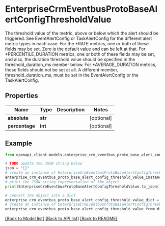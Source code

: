 # EnterpriseCrmEventbusProtoBaseAlertConfigThresholdValue

The threshold value of the metric, above or below which the alert should be triggered. See EventAlertConfig or TaskAlertConfig for the different alert metric types in each case. For the *RATE metrics, one or both of these fields may be set. Zero is the default value and can be left at that. For *PERCENTILE_DURATION metrics, one or both of these fields may be set, and also, the duration threshold value should be specified in the threshold_duration_ms member below. For *AVERAGE_DURATION metrics, these fields should not be set at all. A different member, threshold_duration_ms, must be set in the EventAlertConfig or the TaskAlertConfig.

## Properties

Name | Type | Description | Notes
------------ | ------------- | ------------- | -------------
**absolute** | **str** |  | [optional] 
**percentage** | **int** |  | [optional] 

## Example

```python
from openapi_client.models.enterprise_crm_eventbus_proto_base_alert_config_threshold_value import EnterpriseCrmEventbusProtoBaseAlertConfigThresholdValue

# TODO update the JSON string below
json = "{}"
# create an instance of EnterpriseCrmEventbusProtoBaseAlertConfigThresholdValue from a JSON string
enterprise_crm_eventbus_proto_base_alert_config_threshold_value_instance = EnterpriseCrmEventbusProtoBaseAlertConfigThresholdValue.from_json(json)
# print the JSON string representation of the object
print(EnterpriseCrmEventbusProtoBaseAlertConfigThresholdValue.to_json())

# convert the object into a dict
enterprise_crm_eventbus_proto_base_alert_config_threshold_value_dict = enterprise_crm_eventbus_proto_base_alert_config_threshold_value_instance.to_dict()
# create an instance of EnterpriseCrmEventbusProtoBaseAlertConfigThresholdValue from a dict
enterprise_crm_eventbus_proto_base_alert_config_threshold_value_from_dict = EnterpriseCrmEventbusProtoBaseAlertConfigThresholdValue.from_dict(enterprise_crm_eventbus_proto_base_alert_config_threshold_value_dict)
```
[[Back to Model list]](../README.md#documentation-for-models) [[Back to API list]](../README.md#documentation-for-api-endpoints) [[Back to README]](../README.md)


